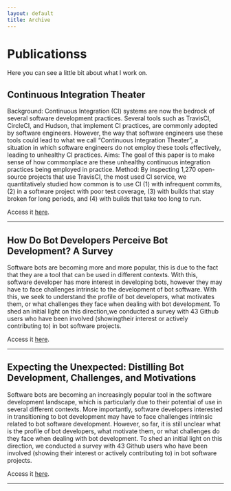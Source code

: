 ```yaml
---
layout: default
title: Archive
---
```


# Publicationss

Here you can see a little bit about what I work on.

## Continuous Integration Theater

Background: Continuous Integration (CI) systems are now the bedrock of several software development practices. Several tools such as TravisCI, CircleCI, and Hudson, that implement CI practices, are commonly adopted by software engineers. However, the way that software engineers use these tools could lead to what we call “Continuous Integration Theater”, a situation in which software engineers do not employ these tools effectively, leading to unhealthy CI practices. Aims: The goal of this paper is to make sense of how commonplace are these unhealthy continuous integration practices being employed in practice. Method: By inspecting 1,270 open-source projects that use TravisCI, the most used CI service, we quantitatively studied how common is to use CI (1) with infrequent commits, (2) in a software project with poor test coverage, (3) with builds that stay broken for long periods, and (4) with builds that take too long to run.

Access it [here](https://ieeexplore.ieee.org/abstract/document/8870152).

-----

## How Do Bot Developers Perceive Bot Development? A Survey

Software bots are becoming more and more popular,  this is due to the fact that they are a tool that can be used in different contexts.  With this, software developer has more interest in developing bots, however they may have to face challenges intrinsic to the development of bot software.  With this, we seek to understand the profile of bot developers, what motivates them, or what challenges  they  face  when  dealing  with  bot  development.   To  shed  an  initial light on this direction,we conducted a survey with 43 Github users who have been involved (showingtheir interest or actively contributing to) in bot software projects.

Access it [here](https://sol.sbc.org.br/index.php/washes/article/view/6405).

-----

## Expecting the Unexpected: Distilling Bot Development, Challenges, and Motivations

Software bots are becoming an increasingly popular tool in the software development landscape, which is particularly due to their potential of use in several different contexts. More importantly, software developers interested in transitioning to bot development may have to face challenges intrinsic related to bot software development. However, so far, it is still unclear what is the profile of bot developers, what motivate them, or what challenges do they face when dealing with bot development. To shed an initial light on this direction, we conducted a survey with 43 Github users who have been involved (showing their interest or actively contributing to) in bot software projects.

Access it [here](https://ieeexplore.ieee.org/document/8817003).

-----



<!--{% assign postsByYearMonth = site.posts | group_by_exp: "post", "post.date | date: '%B %Y'" %}
{% for yearMonth in postsByYearMonth %}
  <h2>{{ yearMonth.name }}</h2>
  <ul>
    {% for post in yearMonth.items %}
      <li><a href="{{ post.url }}">{{ post.title }}</a></li>
    {% endfor %}
  </ul>
{% endfor %}
-->
